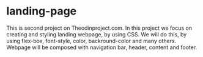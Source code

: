 # landing-page
This is second project on Theodinproject.com.
In this project we focus on creating and styling 
landing webpage, by using CSS. We will do this, by
using flex-box, font-style, color, backround-color and many others.
Webpage will be composed with navigation bar, header, content and footer.
